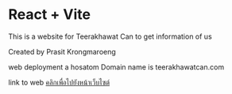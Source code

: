# React + Vite

This is a website for Teerakhawat Can to get information of us

Created by Prasit Krongmaroeng

web deployment a hosatom Domain name is teerakhawatcan.com

link to web
<a href="https://www.teerakhawatcan.com">
  คลิกเพื่อไปยังหน้าเว็บไซต์
</a>
